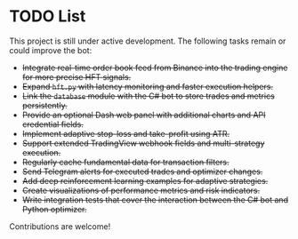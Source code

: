 # TODO List

This project is still under active development. The following tasks remain or could improve the bot:

- ~~Integrate real-time order book feed from Binance into the trading engine for more precise HFT signals.~~
- ~~Expand `hft.py` with latency monitoring and faster execution helpers.~~
- ~~Link the `database` module with the C# bot to store trades and metrics persistently.~~
- ~~Provide an optional Dash web panel with additional charts and API credential fields.~~
- ~~Implement adaptive stop-loss and take-profit using ATR.~~
- ~~Support extended TradingView webhook fields and multi-strategy execution.~~
- ~~Regularly cache fundamental data for transaction filters.~~
- ~~Send Telegram alerts for executed trades and optimizer changes.~~
- ~~Add deep reinforcement learning examples for adaptive strategies.~~
- ~~Create visualizations of performance metrics and risk indicators.~~
- ~~Write integration tests that cover the interaction between the C# bot and Python optimizer.~~

Contributions are welcome!
